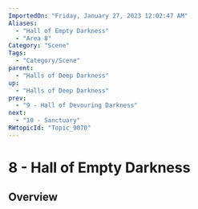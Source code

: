 ```yaml
---
ImportedOn: "Friday, January 27, 2023 12:02:47 AM"
Aliases:
  - "Hall of Empty Darkness"
  - "Area 8"
Category: "Scene"
Tags:
  - "Category/Scene"
parent:
  - "Halls of Deep Darkness"
up:
  - "Halls of Deep Darkness"
prev:
  - "9 - Hall of Devouring Darkness"
next:
  - "10 - Sanctuary"
RWtopicId: "Topic_9070"
---
```

# 8 - Hall of Empty Darkness
## Overview
